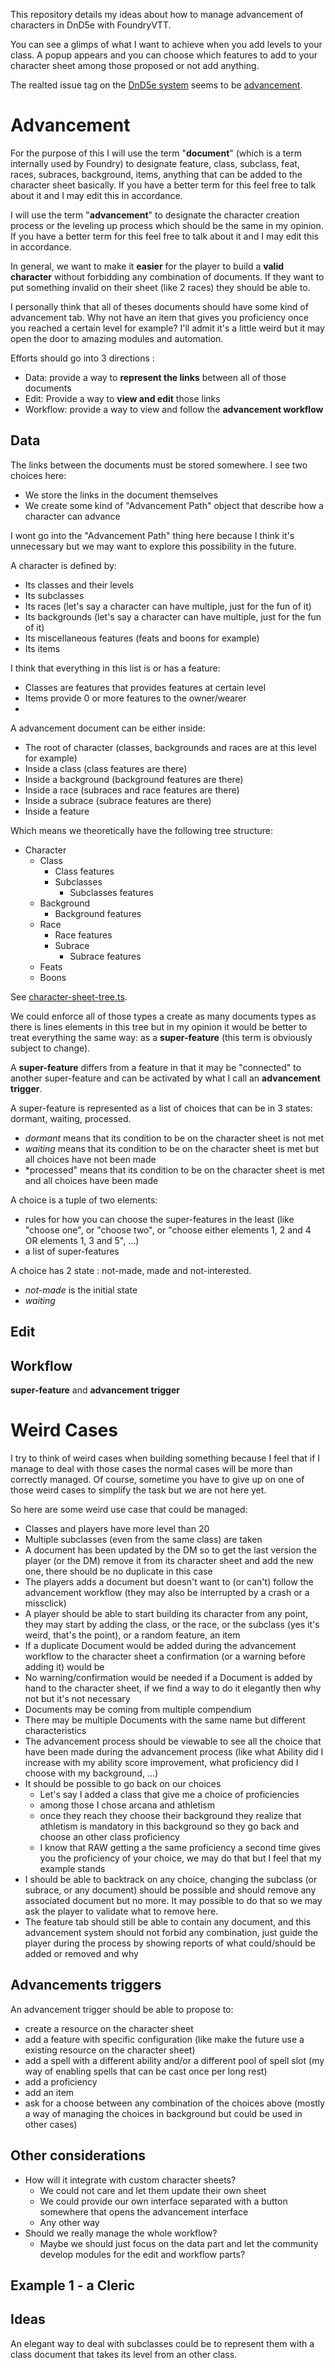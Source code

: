 This repository details my ideas about how to manage advancement of characters in DnD5e with FoundryVTT.

You can see a glimps of what I want to achieve when you add levels to your class. A popup appears and you can choose which features to add to your character sheet among those proposed or not add anything.

The realted issue tag on the [DnD5e system](https://gitlab.com/foundrynet/dnd5e/) seems to be [advancement](https://gitlab.com/foundrynet/dnd5e/-/issues?label_name%5B%5D=Advancement).

# Advancement

For the purpose of this I will use the term "**document**" (which is a term internally used by Foundry) to designate feature, class, subclass, feat, races, subraces, background, items, anything that can be added to the character sheet basically. If you have a better term for this feel free to talk about it and I may edit this in accordance.

I will use the term "**advancement**" to designate the character creation process or the leveling up process which should be the same in my opinion. If you have a better term for this feel free to talk about it and I may edit this in accordance.

In general, we want to make it **easier** for the player to build a **valid character** without forbidding any combination of documents. If they want to put something invalid on their sheet (like 2 races) they should be able to.

I personally think that all of theses documents should have some kind of advancement tab. Why not have an item that gives you proficiency once you reached a certain level for example? I'll admit it's a little weird but it may open the door to amazing modules and automation.

Efforts should go into 3 directions :
- Data: provide a way to **represent the links** between all of those documents
- Edit: Provide a way to **view and edit** those links
- Workflow: provide a way to view and follow the **advancement workflow**

## Data

The links between the documents must be stored somewhere. I see two choices here:
- We store the links in the document themselves
- We create some kind of "Advancement Path" object that describe how a character can advance

I wont go into the "Advancement Path" thing here because I think it's unnecessary but we may want to explore this possibility in the future.

A character is defined by:
- Its classes and their levels
- Its subclasses
- Its races (let's say a character can have multiple, just for the fun of it)
- Its backgrounds (let's say a character can have multiple, just for the fun of it)
- Its miscellaneous features (feats and boons for example)
- Its items

I think that everything in this list is or has a feature:
- Classes are features that provides features at certain level
- Items provide 0 or more features to the owner/wearer
- 

A advancement document can be either inside:
- The root of character (classes, backgrounds and races are at this level for example)
- Inside a class (class features are there)
- Inside a background (background features are there)
- Inside a race (subraces and race features are there)
- Inside a subrace (subrace features are there)
- Inside a feature

Which means we theoretically have the following tree structure:
- Character
    - Class
        - Class features
        - Subclasses
            - Subclasses features
    - Background
        - Background features
    - Race
        - Race features
        - Subrace
            - Subrace features
    - Feats
    - Boons

See [character-sheet-tree.ts](./character-sheet-tree.ts).

We could enforce all of those types a create as many documents types as there is lines elements in this tree but in my opinion it would be better to treat everything the same way: as a **super-feature** (this term is obviously subject to change).

A **super-feature** differs from a feature in that it may be "connected" to another super-feature and can be activated by what I call an **advancement trigger**.

A super-feature is represented as a list of choices that can be in 3 states: dormant, waiting, processed.
- *dormant* means that its condition to be on the character sheet is not met
- *waiting* means that its condition to be on the character sheet is met but all choices have not been made
- *processed" means that its condition to be on the character sheet is met and all choices have been made

A choice is a tuple of two elements:
- rules for how you can choose the super-features in the least (like "choose one", or "choose two", or "choose either elements 1, 2 and 4 OR elements 1, 3 and 5", ...)
- a list of super-features

A choice has 2 state : not-made, made and not-interested.
- *not-made* is the initial state
- *waiting* 

## Edit


## Workflow

**super-feature** and **advancement trigger**

# Weird Cases

I try to think of weird cases when building something because I feel that if I manage to deal with those cases the normal cases will be more than correctly managed. Of course, sometime you have to give up on one of those weird cases to simplify the task but we are not here yet.

So here are some weird use case that could be managed:
- Classes and players have more level than 20
- Multiple subclasses (even from the same class) are taken
- A document has been updated by the DM so to get the last version the player (or the DM) remove it from its character sheet and add the new one, there should be no duplicate in this case
- The players adds a document but doesn't want to (or can't) follow the advancement workflow (they may also be interrupted by a crash or a missclick)
- A player should be able to start building its character from any point, they may start by adding the class, or the race, or the subclass (yes it's weird, that's the point), or a random feature, an item
- If a duplicate Document would be added during the advancement workflow to the character sheet a confirmation (or a warning before adding it) would be
- No warning/confirmation would be needed if a Document is added by hand to the character sheet, if we find a way to do it elegantly then why not but it's not necessary
- Documents may be coming from multiple compendium
- There may be multiple Documents with the same name but different characteristics
- The advancement process should be viewable to see all the choice that have been made during the advancement process (like what Ability did I increase with my ability score improvement, what proficiency did I choose with my background, ...)
- It should be possible to go back on our choices
    - Let's say I added a class that give me a choice of proficiencies
    - among those I chose arcana and athletism
    - once they reach they choose their background they realize that athletism is mandatory in this background so they go back and choose an other class proficiency
    - I know that RAW getting a the same proficiency a second time gives you the proficiency of your choice, we may do that but I feel that my example stands
- I should be able to backtrack on any choice, changing the subclass (or subrace, or any document) should be possible and should remove any associated document but no more. It may possible to do that so we may ask the player to validate what to remove here.
- The feature tab should still be able to contain any document, and this advancement system should not forbid any combination, just guide the player during the process by showing reports of what could/should be added or removed and why

## Advancements triggers

An advancement trigger should be able to propose to:
- create a resource on the character sheet
- add a feature with specific configuration (like make the future use a existing resource on the character sheet)
- add a spell with a different ability and/or a different pool of spell slot (my way of enabling spells that can be cast once per long rest)
- add a proficiency
- add an item
- ask for a choose between any combination of the choices above (mostly a way of managing the choices in background but could be used in other cases)

## Other considerations

- How will it integrate with custom character sheets?
    - We could not care and let them update their own sheet
    - We could provide our own interface separated with a button somewhere that opens the advancement interface
    - Any other way
- Should we really manage the whole workflow?
    - Maybe we should just focus on the data part and let the community develop modules for the edit and workflow parts?

## Example 1 - a Cleric

## Ideas

An elegant way to deal with subclasses could be to represent them with a class document that takes its level from an other class.